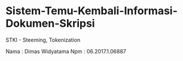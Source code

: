 # Sistem-Temu-Kembali-Informasi-Dokumen-Skripsi
STKI - Steeming, Tokenization

Nama : Dimas Widyatama
Npm : 06.2017.1.06887
